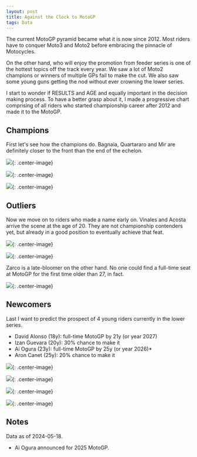 ```yaml
---
layout: post
title: Against the Clock to MotoGP
tags: Data
---
```


The current MotoGP pyramid became what it is now since 2012. Most riders have to conquer Moto3 and Moto2 before embracing the pinnacle of Motocycles.

On the other hand, who will enjoy the promotion from feeder series is one of the hottest topics off the track every year. We saw a lot of Moto2 champions or winners of multiple GPs fail to make the cut. We also saw some young guns getting the nod without ever crowning the lower series.

I start to wonder if RESULTS and AGE and equally important in the decision making process. To have a better grasp about it, I made a progressive chart comprising of all riders who started championship career after 2012 and made it to the MotoGP.

## Champions

First let's see how the champions do. Bagnaia, Quartararo and Mir are definitely closer to the front than the end of the echelon.

![](https://jiaxi-github-pages-photohost.oss-cn-beijing.aliyuncs.com/pyreneesalpaca/images/2024-05-18-motogp-promotion-francesco-bagnaia.png){: .center-image}

![](https://jiaxi-github-pages-photohost.oss-cn-beijing.aliyuncs.com/pyreneesalpaca/images/2024-05-18-motogp-promotion-fabio-quartararo.png){: .center-image}

![](https://jiaxi-github-pages-photohost.oss-cn-beijing.aliyuncs.com/pyreneesalpaca/images/2024-05-18-motogp-promotion-joan-mir.png){: .center-image}

## Outliers

Now we move on to riders who made a name early on. Vinales and Acosta arrive the scene at the age of 20. They are not championship contenders yet, but already in a good position to eventually achieve that feat.

![](https://jiaxi-github-pages-photohost.oss-cn-beijing.aliyuncs.com/pyreneesalpaca/images/2024-05-18-motogp-promotion-maverick-vinales.png){: .center-image}

![](https://jiaxi-github-pages-photohost.oss-cn-beijing.aliyuncs.com/pyreneesalpaca/images/2024-05-18-motogp-promotion-pedro-acosta-sanchez.png){: .center-image}

Zarco is a late-bloomer on the other hand. No one could find a full-time seat at MotoGP for the first time older than 27, in fact.

![](https://jiaxi-github-pages-photohost.oss-cn-beijing.aliyuncs.com/pyreneesalpaca/images/2024-05-18-motogp-promotion-johann-zarco.png){: .center-image}


## Newcomers

Last I want to predict the prospect of 4 young riders currently in the lower series.

- David Alonso (18y): full-time MotoGP by 21y (or year 2027)
- Izan Guevara (20y): 30% chance to make it
- Ai Ogura (23y): full-time MotoGP by 25y (or year 2026)*
- Aron Canet (25y): 20% chance to make it

![](https://jiaxi-github-pages-photohost.oss-cn-beijing.aliyuncs.com/pyreneesalpaca/images/2024-05-18-motogp-promotion-david-alonso.png){: .center-image}

![](https://jiaxi-github-pages-photohost.oss-cn-beijing.aliyuncs.com/pyreneesalpaca/images/2024-05-18-motogp-promotion-izan-guevara.png){: .center-image}

![](https://jiaxi-github-pages-photohost.oss-cn-beijing.aliyuncs.com/pyreneesalpaca/images/2024-05-18-motogp-promotion-ai-ogura.png){: .center-image}

![](https://jiaxi-github-pages-photohost.oss-cn-beijing.aliyuncs.com/pyreneesalpaca/images/2024-05-18-motogp-promotion-aron-canet.png){: .center-image}

## Notes

Data as of 2024-05-18.

* Ai Ogura announced for 2025 MotoGP.